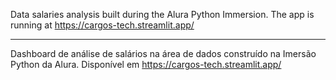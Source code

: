 Data salaries analysis built during the Alura Python Immersion.
The app is running at https://cargos-tech.streamlit.app/

-------------------------------------------------------------------------------------------
Dashboard de análise de salários na área de dados construído na Imersão Python da Alura.
Disponível em https://cargos-tech.streamlit.app/

